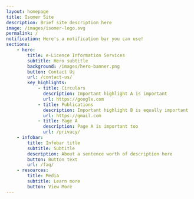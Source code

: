 ```yaml
---
layout: homepage
title: Isomer Site
description: Brief site description here
image: /images/isomer-logo.svg
permalink: /
notification: Here's a notification bar you can use!
sections:
    - hero:
        title: e-Licence Information Services
        subtitle: Hero subtitle
        background: /images/hero-banner.png
        button: Contact Us
        url: /contact-us/
        key_highlights:
            - title: Circulars
              description: Important highlight A is important
              url: https://google.com
            - title: Publications
              description: Important highlight B is equally important
              url: https://gmail.com
            - title: Page A
              description: Page A is important too
              url: /privacy/
    - infobar:
        title: Infobar title
        subtitle: Subtitle
        description: About a sentence worth of description here
        button: Button text
        url: /faq/
    - resources:
        title: Media
        subtitle: Learn more
        button: View More
---
```


